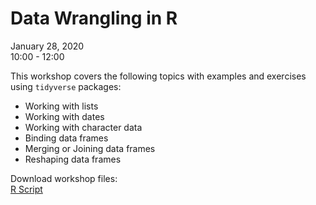 # Data Wrangling in R

January 28, 2020    
10:00 - 12:00 

This workshop covers the following topics with examples and exercises using `tidyverse` packages:

- Working with lists
- Working with dates
- Working with character data
- Binding data frames
- Merging or Joining data frames
- Reshaping data frames

Download workshop files:   
<a href = "https://raw.githubusercontent.com/clayford/DWR/master/DWR.R" download target="_blank">R Script</a>



